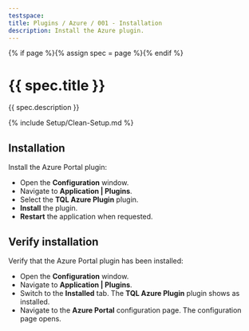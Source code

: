 ```yaml
---
testspace:
title: Plugins / Azure / 001 - Installation
description: Install the Azure plugin.
---
```


{% if page %}{% assign spec = page %}{% endif %}

# {{ spec.title }}

{{ spec.description }}

{% include Setup/Clean-Setup.md %}

## Installation

Install the Azure Portal plugin:

- Open the **Configuration** window.
- Navigate to **Application | Plugins**.
- Select the **TQL Azure Plugin** plugin.
- **Install** the plugin.
- **Restart** the application when requested.

## Verify installation

Verify that the Azure Portal plugin has been installed:

- Open the **Configuration** window.
- Navigate to **Application | Plugins**.
- Switch to the **Installed** tab. The **TQL Azure Plugin** plugin shows as
  installed.
- Navigate to the **Azure Portal** configuration page. The configuration page
  opens.
